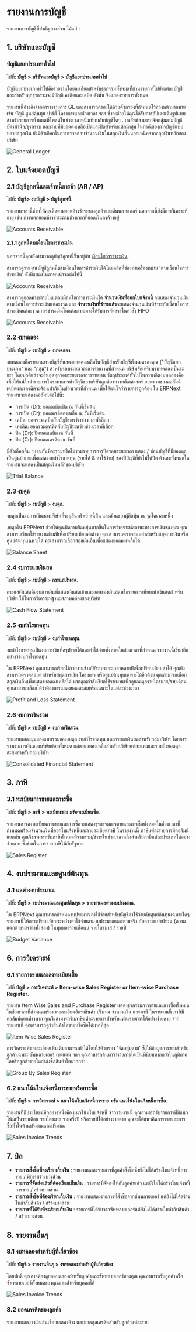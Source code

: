 <!-- add-breadcrumbs -->
# รายงานการบัญชี

รายงานการบัญชีที่สำคัญบางส่วน ได้แก่ :

## 1. บริษัทและบัญชี
### บัญชีแยกประเภททั่วไป
ไปที่: **บัญชี > บริษัทและบัญชี > บัญชีแยกประเภททั่วไป**

บัญชีแยกประเภททั่วไปคือรายงานโดยละเอียดสำหรับธุรกรรมทั้งหมดที่ผ่านรายการไปยังแต่ละบัญชี และสำหรับทุกธุรกรรมจะมีบัญชีเครดิตและเดบิต ดังนั้น จึงแสดงรายการทั้งหมด

รายงานนี้อ้างอิงจากตารางรายการ GL และสามารถกรองได้ด้วยตัวกรองที่กำหนดไว้ล่วงหน้ามากมาย เช่น บัญชี ศูนย์ต้นทุน ปาร์ตี้ โครงการและช่วงเวลา ฯลฯ ซึ่งจะช่วยให้คุณได้รับการอัปเดตเต็มรูปแบบสำหรับรายการทั้งหมดที่โพสต์ในช่วงเวลาหนึ่งเทียบกับบัญชีใดๆ . ผลลัพธ์สามารถจัดกลุ่มตามบัญชี บัตรกำนัล/ธุรกรรม และฝ่ายที่มียอดคงเหลือเปิดและปิดสำหรับแต่ละกลุ่ม ในกรณีของการบัญชีแบบหลายสกุลเงิน ยังมีตัวเลือกในการตรวจสอบจำนวนเงินในสกุลเงินอื่นนอกเหนือจากสกุลเงินหลักของบริษัท

<img alt="General Ledger" class="screenshot"
    src="{{docs_base_url}}/assets/img/accounts/reports/general-ledger.png">

## 2. ใบแจ้งยอดบัญชี
### 2.1 บัญชีลูกหนี้และเจ้าหนี้การค้า (AR / AP)
 ไปที่: **บัญชี> งบบัญชี > บัญชีลูกหนี้**.

รายงานเหล่านี้ช่วยให้คุณติดตามยอดค้างชำระของลูกค้าและซัพพลายเออร์ นอกจากนี้ยังมีการวิเคราะห์อายุ เช่น การแตกยอดค้างชำระตามช่วงเวลาที่ยอดเงินคงค้างอยู่

<img alt="Accounts Receivable" class="screenshot" src="{{docs_base_url}}/assets/img/accounts/reports/accounts-receivable.png">

#### 2.1.1 ลูกหนี้ตามเงื่อนไขการชำระเงิน
นอกจากนี้คุณยังสามารถดูบัญชีลูกหนี้ขึ้นอยู่กับ [เงื่อนไขการชำระเงิน](/docs/user/manual/th/accounts/payment-terms).

สามารถดูรายงานบัญชีลูกหนี้ตามเงื่อนไขการชำระเงินได้โดยคลิกที่ช่องทำเครื่องหมาย 'ตามเงื่อนไขการชำระเงิน' ดังที่แสดงในภาพหน้าจอต่อไปนี้

<img alt="Accounts Receivable" class="screenshot"
    src="{{docs_base_url}}/assets/img/accounts/reports/accounts-receivable-1.png">

สามารถดูยอดค้างชำระในแต่ละเงื่อนไขการชำระเงินได้ **จำนวนเงินที่ออกใบแจ้งหนี้** จะแสดงจำนวนเงินตามเงื่อนไขการชำระเงินแต่ละงวด และ **จำนวนเงินที่ชำระแล้ว**จะแสดงจำนวนเงินที่ชำระกับเงื่อนไขการชำระเงินแต่ละงวด การชำระเงินในแต่ละเทอมจะได้รับการจัดสรรในคำสั่ง FIFO

<img alt="Accounts Receivable" class="screenshot"
    src="{{docs_base_url}}/assets/img/accounts/reports/accounts-receivable-2.png">

### 2.2 งบทดลอง
ไปที่: **บัญชี > งบบัญชี > งบทดลอง**.

งบทดลองคือรายงานทางบัญชีที่แสดงยอดคงเหลือในบัญชีสำหรับบัญชีทั้งหมดของคุณ ("บัญชีแยกประเภท" และ "กลุ่ม") สำหรับรอบระยะเวลาการรายงานที่กำหนด บริษัทจัดเตรียมงบทดลองเป็นระยะๆ โดยปกติแล้วจะสิ้นสุดทุกรอบระยะเวลาการรายงาน วัตถุประสงค์ทั่วไปในการผลิตงบทดลองคือเพื่อให้แน่ใจว่ารายการในระบบการทำบัญชีของบริษัทถูกต้องทางคณิตศาสตร์ ยอดรวมของคอลัมน์เดบิตและเครดิตจะต้องเท่ากันในช่วงเวลาที่กำหนด เพื่อให้แน่ใจว่ารายการถูกต้อง ใน ERPNext รายงานจะแสดงคอลัมน์ต่อไปนี้:

  * การเปิด (Dr): ยอดเดบิตเปิด ณ วันที่เริ่มต้น
  * การเปิด (Cr): ยอดเครดิตคงเหลือ ณ วันที่เริ่มต้น
  * เดบิต: ยอดรวมเดบิตกับบัญชีระหว่างช่วงเวลาที่เลือก
  * เครดิต: ยอดรวมเครดิตกับบัญชีระหว่างช่วงเวลาที่เลือก
  * ปิด (Dr): ปิดยอดเดบิต ณ วันที่
  * ปิด (Cr): ปิดยอดเครดิต ณ วันที่

มีตัวเลือกอื่น ๆ เช่นกันที่จะรวมหรือไม่รวมรายการการปิดรอบระยะเวลา แสดง / ซ่อนบัญชีที่มียอดดุลเป็นศูนย์ และเพื่อแสดงงบกำไรขาดทุน (รายได้ & ค่าใช้จ่าย) ของปีบัญชีที่ยังไม่ได้ปิด ตัวเลขทั้งหมดในรายงานจะแสดงเป็นสกุลเงินหลักของบริษัท

<img alt="Trial Balance" class="screenshot" src="{{docs_base_url}}/assets/img/accounts/reports/trial-balance.png">

### 2.3 งบดุล
ไปที่: **บัญชี > งบบัญชี > งบดุล**.

งบดุลเป็นงบการเงินของบริษัทที่ระบุสินทรัพย์ หนี้สิน และส่วนของผู้ถือหุ้น ณ จุดใดเวลาหนึ่ง

งบดุลใน ERPNext ช่วยให้คุณมีความยืดหยุ่นมากขึ้นในการวิเคราะห์สถานะทางการเงินของคุณ คุณสามารถเรียกใช้รายงานข้ามปีเพื่อเปรียบเทียบค่าต่างๆ คุณสามารถตรวจสอบค่าสำหรับสมุดการเงินหรือศูนย์ต้นทุนเฉพาะได้ คุณสามารถเลือกสกุลเงินอื่นเพื่อแสดงยอดคงเหลือได้

<img alt="Balance Sheet" class="screenshot" src="{{docs_base_url}}/assets/img/accounts/reports/balance-sheet.png">

### 2.4 งบกระแสเงินสด
ไปที่: **บัญชี > งบบัญชี > กระแสเงินสด**.

กระแสเงินสดคืองบการเงินที่แสดงเงินสดเข้าและออกของเงินสดหรือรายการเทียบเท่าเงินสดสำหรับบริษัท ใช้ในการวิเคราะห์ฐานะสภาพคล่องของบริษัท

<img alt="Cash Flow Statement" class="screenshot" src="{{docs_base_url}}/assets/img/accounts/reports/cash-flow.png">

### 2.5 งบกำไรขาดทุน
ไปที่: **บัญชี > งบบัญชี > งบกำไรขาดทุน**.

งบกำไรขาดทุนเป็นงบการเงินที่สรุปรายได้และค่าใช้จ่ายทั้งหมดในช่วงเวลาที่กำหนด รายงานนี้เรียกอีกอย่างว่างบกำไรขาดทุน

ใน ERPNext คุณสามารถเรียกใช้รายงานข้ามปี/รอบระยะเวลาหลายปีเพื่อเปรียบเทียบค่าได้ คุณยังสามารถตรวจสอบค่าสำหรับสมุดการเงิน โครงการ หรือศูนย์ต้นทุนเฉพาะได้อีกด้วย คุณสามารถเลือกสกุลเงินอื่นเพื่อแสดงยอดคงเหลือได้ หากคุณกำลังเรียกใช้รายงานเพื่อดูยอดดุลรายไตรมาส/รายเดือน คุณสามารถเลือกได้ว่าต้องการแสดงยอดสะสมหรือเฉพาะในแต่ละช่วงเวลา

<img alt="Profit and Loss Statement" class="screenshot" src="{{docs_base_url}}/assets/img/accounts/reports/profit-and-loss.png">

### 2.6 งบการเงินรวม
ไปที่: **บัญชี > งบบัญชี > งบการเงินรวม**.

รายงานแสดงมุมมองแบบรวมของงบดุล งบกำไรขาดทุน และกระแสเงินสดสำหรับกลุ่มบริษัท โดยการรวมงบการเงินของบริษัทย่อยทั้งหมด แสดงยอดคงเหลือสำหรับบริษัทแต่ละแห่งและรวมถึงยอดดุลสะสมสำหรับกลุ่มบริษัท

<img alt="Consolidated Financial Statement" class="screenshot" src="{{docs_base_url}}/assets/img/accounts/reports/consolidated-financial-statement.png">

## 3. ภาษี
### 3.1 ทะเบียนการขายและการซื้อ
ไปที่: **บัญชี > ภาษี > ทะเบียนขาย *หรือ* ทะเบียนซื้อ**.

รายงานการลงทะเบียนการขายและการซื้อจะแสดงธุรกรรมการขายและการซื้อทั้งหมดในช่วงเวลาที่กำหนดพร้อมจำนวนเงินที่ออกใบแจ้งหนี้และรายละเอียดภาษี ในรายงานนี้ ภาษีแต่ละรายการมีคอลัมน์แยกกัน คุณจึงสามารถรับภาษีทั้งหมดที่รวบรวม/ชำระในช่วงเวลาหนึ่งสำหรับภาษีแต่ละประเภทได้อย่างง่ายดาย ซึ่งช่วยในการจ่ายภาษีให้กับรัฐบาล

<img alt="Sales Register" class="screenshot" src="{{docs_base_url}}/assets/img/accounts/reports/sales-register.png">

## 4. งบประมาณและศูนย์ต้นทุน
### 4.1 ผลต่างงบประมาณ
ไปที่: **บัญชี > งบประมาณและศูนย์ต้นทุน > รายงานผลต่างงบประมาณ**.

ใน ERPNext คุณสามารถกำหนดงบประมาณค่าใช้จ่ายสำหรับบัญชีค่าใช้จ่ายกับศูนย์ต้นทุนเฉพาะใดๆ รายงานนี้ให้การเปรียบเทียบระหว่างค่าใช้จ่ายตามงบประมาณและตามจริง กับความแปรปรวน (ความแตกต่างระหว่างทั้งสอง) ในมุมมองรายเดือน / รายไตรมาส / รายปี

<img alt="Budget Variance" class="screenshot" src="{{docs_base_url}}/assets/img/accounts/reports/budget-variance.png">

<!--## 5. Tax reports for India
### 5.1 GSTR-1 (India)
Go to: **Accounts > Goods and Services Tax (GST India) > GSTR-1**.

The GSTR-1 report helps Indian users to file monthly return of outward supplies. This report shows all the sales transactions of the company in Govt specified format. The output of the report is changed based on the selected type of business (B2B, B2C Large, B2C Small, CDNR and Export).

<img alt="GSTR-1" class="screenshot" src="{{docs_base_url}}/assets/img/accounts/reports/gstr-1.png">

### 5.2 GSTR-2 (India)
Go to: **Accounts > Goods and Services Tax (GST India) > GSTR-2**.

The GSTR-2 report helps Indian users to file monthly return of inward supplies. The report gives the details of all inward supplies of goods or services received during a month, in Govt specified format.

<img alt="GSTR-2" class="screenshot" src="{{docs_base_url}}/assets/img/accounts/reports/gstr-2.png">-->

## 6. การวิเคราะห์
### 6.1 รายการขายและลงทะเบียนซื้อ
ไปที่ **บัญชี > การวิเคราะห์ > Item-wise Sales Register *or* Item-wise Purchase Register**.

รายงาน Item Wise Sales and Purchase Register แสดงธุรกรรมการขายและการซื้อทั้งหมดในช่วงเวลาที่กำหนดพร้อมรายละเอียดอัตราสินค้า ปริมาณ จำนวนเงิน และภาษี ในรายงานนี้ ภาษีมีคอลัมน์แยกต่างหาก คุณจึงสามารถรับภาษีแต่ละรายการสำหรับแต่ละรายการได้อย่างง่ายดาย จากรายงานนี้ คุณสามารถดูว่าสินค้าใดขายหรือซื้อได้มากที่สุด

<img alt="Item Wise Sales Register" class="screenshot" src="{{docs_base_url}}/assets/img/accounts/reports/item-wise-sales-report.png">

การวิเคราะห์รายละเอียดเพิ่มเติมสามารถทำได้โดยใช้ตัวกรอง 'จัดกลุ่มตาม' ซึ่งให้ข้อมูลการขายสำหรับลูกค้าเฉพาะ ซัพพลายเออร์ เขตแดน ฯลฯ คุณสามารถค้นหาว่ารายการใดเป็นที่นิยมมากกว่าในภูมิภาคใดหรือลูกค้ารายใดกำลังซื้อสินค้าใดมากกว่า .

<img alt="Group By Sales Register" class="screenshot" src="{{docs_base_url}}/assets/img/accounts/reports/group-by-sales-register.png">

### 6.2 แนวโน้มใบแจ้งหนี้การขายหรือการซื้อ
ไปที่: **บัญชี > การวิเคราะห์ > แนวโน้มใบแจ้งหนี้การขาย *หรือ* แนวโน้มใบแจ้งหนี้การซื้อ**.

รายงานที่มีประโยชน์อีกอย่างหนึ่งคือ แนวโน้มใบแจ้งหนี้ จากรายงานนี้ คุณสามารถรับรายการที่มีแนวโน้มเป็นรายเดือน รายไตรมาส รายครึ่งปี หรือรายปีได้อย่างง่ายดาย คุณจะได้แนวคิดการขายและการซื้อทั้งในด้านปริมาณและปริมาณ

<img alt="Sales Invoice Trends" class="screenshot" src="{{docs_base_url}}/assets/img/accounts/reports/sales-invoice-trends.png">

## 7. บิล
- **รายการสั่งซื้อที่จะเรียกเก็บเงิน** : รายงานแสดงรายการที่ลูกค้าสั่งซื้อซึ่งยังไม่ได้สร้างใบแจ้งหนี้การขาย / มีการสร้างบางส่วน
- **รายการที่จัดส่งแล้วที่ต้องเรียกเก็บเงิน** : รายการที่จัดส่งให้กับลูกค้าแล้ว แต่ยังไม่ได้สร้างใบแจ้งหนี้การขาย / สร้างบางส่วน
- **รายการสั่งซื้อที่ต้องเรียกเก็บเงิน** : รายงานแสดงรายการที่สั่งซื้อจากซัพพลายเออร์ แต่ยังไม่ได้สร้างใบกำกับสินค้า / สร้างบางส่วน
- **รายการที่ได้รับที่จะเรียกเก็บเงิน** : รายการที่ได้รับจากซัพพลายเออร์แต่ยังไม่ได้สร้างใบกำกับสินค้า / สร้างบางส่วน


## 8. รายงานอื่นๆ
### 8.1 งบทดลองสำหรับผู้ที่เกี่ยวข้อง
ไปที่: **บัญชี > รายงานอื่นๆ > งบทดลองสำหรับผู้ที่เกี่ยวข้อง**

โดยปกติ คุณอาจต้องดูยอดทดลองสำหรับลูกค้าและซัพพลายเออร์ของคุณ คุณสามารถรับลูกค้าหรือซัพพลายเออร์ทั้งหมดของคุณและสำหรับบุคคลได้

<img alt="Sales Invoice Trends" class="screenshot" src="{{docs_base_url}}/assets/img/accounts/reports/party-wise-trail-balance.png">

### 8.2 ยอดเครดิตของลูกค้า
รายงานแสดงวงเงินสินเชื่อ ยอดคงค้าง และยอดดุลเครดิตสำหรับลูกค้าแต่ละราย